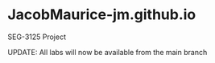 # JacobMaurice-jm.github.io
SEG-3125 Project

UPDATE: All labs will now be available from the main branch
